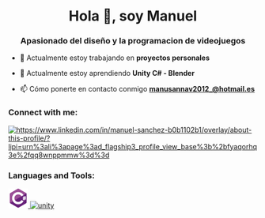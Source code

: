 <h1 align="center">Hola 👋, soy Manuel</h1>
<h3 align="center">Apasionado del diseño y la programacion de videojuegos</h3>

- 🔭 Actualmente estoy trabajando en **proyectos personales**

- 🌱 Actualmente estoy aprendiendo **Unity C# - Blender**

- 📫 Cómo ponerte en contacto conmigo **manusannav2012_@hotmail.es**

<h3 align="left">Connect with me:</h3>
<p align="left">
<a href="https://linkedin.com/in/https://www.linkedin.com/in/manuel-sanchez-b0b1102b1/overlay/about-this-profile/?lipi=urn%3ali%3apage%3ad_flagship3_profile_view_base%3b%2bfyaqorhq3e%2fqq8wnppmmw%3d%3d" target="blank"><img align="center" src="https://raw.githubusercontent.com/rahuldkjain/github-profile-readme-generator/master/src/images/icons/Social/linked-in-alt.svg" alt="https://www.linkedin.com/in/manuel-sanchez-b0b1102b1/overlay/about-this-profile/?lipi=urn%3ali%3apage%3ad_flagship3_profile_view_base%3b%2bfyaqorhq3e%2fqq8wnppmmw%3d%3d" height="30" width="40" /></a>
</p>

<h3 align="left">Languages and Tools:</h3>
<p align="left"> <a href="https://www.w3schools.com/cs/" target="_blank" rel="noreferrer"> <img src="https://raw.githubusercontent.com/devicons/devicon/master/icons/csharp/csharp-original.svg" alt="csharp" width="40" height="40"/> </a> <a href="https://unity.com/" target="_blank" rel="noreferrer"> <img src="https://www.vectorlogo.zone/logos/unity3d/unity3d-icon.svg" alt="unity" width="40" height="40"/> </a> </p>
